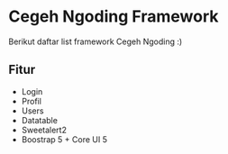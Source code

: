 # Cegeh Ngoding Framework
Berikut daftar list framework Cegeh Ngoding :)

## Fitur
- Login
- Profil
- Users
- Datatable
- Sweetalert2
- Boostrap 5 + Core UI 5